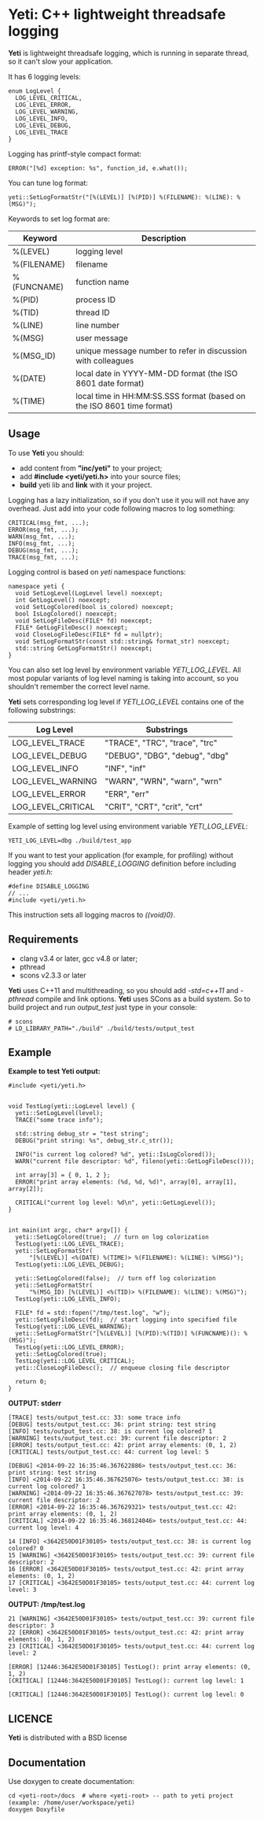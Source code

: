 Yeti: C++ lightweight threadsafe logging
========================================

__Yeti__ is lightweight threadsafe logging, which is running in separate thread,
so it can't slow your application. 

It has 6 logging levels:
~~~~~~
enum LogLevel {
  LOG_LEVEL_CRITICAL,
  LOG_LEVEL_ERROR,
  LOG_LEVEL_WARNING,
  LOG_LEVEL_INFO,
  LOG_LEVEL_DEBUG,
  LOG_LEVEL_TRACE
}
~~~~~~

Logging has printf-style compact format:
~~~~~~
ERROR("[%d] exception: %s", function_id, e.what());
~~~~~~

You can tune log format:
~~~~~~
yeti::SetLogFormatStr("[%(LEVEL)] [%(PID)] %(FILENAME): %(LINE): %(MSG)");
~~~~~~

Keywords to set log format are:

| Keyword     | Description                                                           |
|-------------|-----------------------------------------------------------------------|
| %(LEVEL)    | logging level                                                         |
| %(FILENAME) | filename                                                              |
| %(FUNCNAME) | function name                                                         |
| %(PID)      | process ID                                                            |
| %(TID)      | thread ID                                                             |
| %(LINE)     | line number                                                           |
| %(MSG)      | user message                                                          |
| %(MSG_ID)   | unique message number to refer in discussion with colleagues          |
| %(DATE)     | local date in YYYY-MM-DD format (the ISO 8601 date format)            |
| %(TIME)     | local time in HH:MM:SS.SSS format (based on the ISO 8601 time format) |

## Usage

To use **Yeti** you should:
* add content from **"inc/yeti"** to your project;
* add **#include \<yeti/yeti.h\>** into your source files;
* **build** yeti lib and **link** with it your project.

Logging has a lazy initialization, so if you don't use it you will not have any
overhead. Just add into your code following macros to log something:
~~~~~~
CRITICAL(msg_fmt, ...);
ERROR(msg_fmt, ...);
WARN(msg_fmt, ...);
INFO(msg_fmt, ...);
DEBUG(msg_fmt, ...);
TRACE(msg_fmt, ...);
~~~~~~

Logging control is based on *yeti* namespace functions:
~~~~~~
namespace yeti {
  void SetLogLevel(LogLevel level) noexcept;
  int GetLogLevel() noexcept;
  void SetLogColored(bool is_colored) noexcept;
  bool IsLogColored() noexcept;
  void SetLogFileDesc(FILE* fd) noexcept;
  FILE* GetLogFileDesc() noexcept;
  void CloseLogFileDesc(FILE* fd = nullptr);
  void SetLogFormatStr(const std::string& format_str) noexcept;
  std::string GetLogFormatStr() noexcept;
}
~~~~~~

You can also set log level by environment variable *YETI_LOG_LEVEL*.
All most popular variants of log level naming is taking into account,
so you shouldn't remember the correct level name.

**Yeti** sets corresponding log level if *YETI_LOG_LEVEL* contains one
of the following substrings:

| Log Level           | Substrings                      |
|---------------------|---------------------------------|
| LOG_LEVEL_TRACE     | "TRACE", "TRC", "trace", "trc"  |
| LOG_LEVEL_DEBUG     | "DEBUG", "DBG", "debug", "dbg"  |
| LOG_LEVEL_INFO      | "INF",   "inf"                  |
| LOG_LEVEL_WARNING   | "WARN",  "WRN", "warn",  "wrn"  |
| LOG_LEVEL_ERROR     | "ERR",   "err"                  |
| LOG_LEVEL_CRITICAL  | "CRIT",  "CRT", "crit",  "crt"  |

Example of setting log level using environment variable *YETI_LOG_LEVEL*:
~~~~~~
YETI_LOG_LEVEL=dbg ./build/test_app
~~~~~~

If you want to test your application (for example, for profiling) without logging
you should add _DISABLE_LOGGING_ definition before including header _yeti.h_:
~~~~~~
#define DISABLE_LOGGING
// ...
#include <yeti/yeti.h>
~~~~~~
This instruction sets all logging macros to <i>((void)0)</i>.

## Requirements

* clang v3.4 or later, gcc v4.8 or later;
* pthread
* scons v2.3.3 or later

__Yeti__ uses C++11 and multithreading, so you should add *-std=c++11* and *-pthread* compile and link options.
__Yeti__ uses SCons as a build system. So to build project and run *output_test* just type in your console:

~~~~~~
# scons
# LD_LIBRARY_PATH="./build" ./build/tests/output_test
~~~~~~

## Example

__Example to test Yeti output:__
~~~~~~
#include <yeti/yeti.h>


void TestLog(yeti::LogLevel level) {
  yeti::SetLogLevel(level);
  TRACE("some trace info");

  std::string debug_str = "test string";
  DEBUG("print string: %s", debug_str.c_str());

  INFO("is current log colored? %d", yeti::IsLogColored());
  WARN("current file descriptor: %d", fileno(yeti::GetLogFileDesc()));

  int array[3] = { 0, 1, 2 };
  ERROR("print array elements: (%d, %d, %d)", array[0], array[1], array[2]);

  CRITICAL("current log level: %d\n", yeti::GetLogLevel());
}


int main(int argc, char* argv[]) {
  yeti::SetLogColored(true);  // turn on log colorization
  TestLog(yeti::LOG_LEVEL_TRACE);
  yeti::SetLogFormatStr(
      "[%(LEVEL)] <%(DATE) %(TIME)> %(FILENAME): %(LINE): %(MSG)");
  TestLog(yeti::LOG_LEVEL_DEBUG);

  yeti::SetLogColored(false);  // turn off log colorization
  yeti::SetLogFormatStr(
      "%(MSG_ID) [%(LEVEL)] <%(TID)> %(FILENAME): %(LINE): %(MSG)");
  TestLog(yeti::LOG_LEVEL_INFO);

  FILE* fd = std::fopen("/tmp/test.log", "w");
  yeti::SetLogFileDesc(fd);  // start logging into specified file
  TestLog(yeti::LOG_LEVEL_WARNING);
  yeti::SetLogFormatStr("[%(LEVEL)] [%(PID):%(TID)] %(FUNCNAME)(): %(MSG)");
  TestLog(yeti::LOG_LEVEL_ERROR);
  yeti::SetLogColored(true);
  TestLog(yeti::LOG_LEVEL_CRITICAL);
  yeti::CloseLogFileDesc();  // enqueue closing file descriptor

  return 0;
}
~~~~~~

__OUTPUT: stderr__
~~~~~~
[TRACE] tests/output_test.cc: 33: some trace info
[DEBUG] tests/output_test.cc: 36: print string: test string
[INFO] tests/output_test.cc: 38: is current log colored? 1
[WARNING] tests/output_test.cc: 39: current file descriptor: 2
[ERROR] tests/output_test.cc: 42: print array elements: (0, 1, 2)
[CRITICAL] tests/output_test.cc: 44: current log level: 5

[DEBUG] <2014-09-22 16:35:46.367622886> tests/output_test.cc: 36: print string: test string
[INFO] <2014-09-22 16:35:46.367625076> tests/output_test.cc: 38: is current log colored? 1
[WARNING] <2014-09-22 16:35:46.367627078> tests/output_test.cc: 39: current file descriptor: 2
[ERROR] <2014-09-22 16:35:46.367629321> tests/output_test.cc: 42: print array elements: (0, 1, 2)
[CRITICAL] <2014-09-22 16:35:46.368124046> tests/output_test.cc: 44: current log level: 4

14 [INFO] <3642E50D01F30105> tests/output_test.cc: 38: is current log colored? 0
15 [WARNING] <3642E50D01F30105> tests/output_test.cc: 39: current file descriptor: 2
16 [ERROR] <3642E50D01F30105> tests/output_test.cc: 42: print array elements: (0, 1, 2)
17 [CRITICAL] <3642E50D01F30105> tests/output_test.cc: 44: current log level: 3
~~~~~~

__OUTPUT: /tmp/test.log__
~~~~~~
21 [WARNING] <3642E50D01F30105> tests/output_test.cc: 39: current file descriptor: 3
22 [ERROR] <3642E50D01F30105> tests/output_test.cc: 42: print array elements: (0, 1, 2)
23 [CRITICAL] <3642E50D01F30105> tests/output_test.cc: 44: current log level: 2

[ERROR] [12446:3642E50D01F30105] TestLog(): print array elements: (0, 1, 2)
[CRITICAL] [12446:3642E50D01F30105] TestLog(): current log level: 1

[CRITICAL] [12446:3642E50D01F30105] TestLog(): current log level: 0
~~~~~~

## LICENCE

__Yeti__ is distributed with a BSD license


## Documentation

Use doxygen to create documentation:
~~~~~~
cd <yeti-root>/docs  # where <yeti-root> -- path to yeti project (example: /home/user/workspace/yeti)
doxygen Doxyfile
~~~~~~
